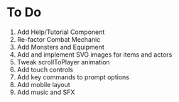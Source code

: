 # To Do

1. Add Help/Tutorial Component
2. Re-factor Combat Mechanic
3. Add Monsters and Equipment
4. Add and implement SVG images for items and actors
5. Tweak scrollToPlayer animation
6. Add touch controls
7. Add key commands to prompt options
8. Add mobile layout
9. Add music and SFX
